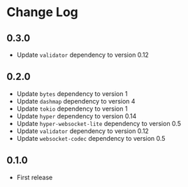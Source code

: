 # Change Log

## 0.3.0

* Update `validator` dependency to version 0.12

## 0.2.0

* Update `bytes` dependency to version 1
* Update `dashmap` dependency to version 4
* Update `tokio` dependency to version 1
* Update `hyper` dependency to version 0.14
* Update `hyper-websocket-lite` dependency to version 0.5
* Update `validator` dependency to version 0.12
* Update `websocket-codec` dependency to version 0.5

## 0.1.0

* First release
